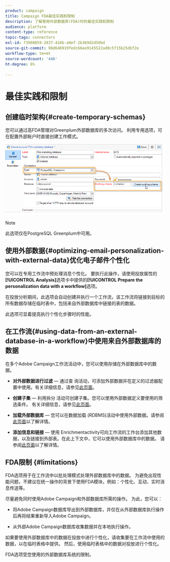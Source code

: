 ```yaml
---
product: campaign
title: Campaign FDA最佳实践和限制
description: 了解使用外部数据库(FDA)时的最佳实践和限制
audience: platform
content-type: reference
topic-tags: connectors
exl-id: f3980859-2837-416b-a0ef-2b369d2d50bd
source-git-commit: 98d646919fedc66ee9145522ad0c5f15b25dbf2e
workflow-type: tm+mt
source-wordcount: '446'
ht-degree: 6%

---
```


# 最佳实践和限制

## 创建临时架构{#create-temporary-schemas}

您可以通过高FDA管理对Greenplum外部数据库的多次访问。 利用专用选项，可在配置外部帐户时直接创建工作模式。

![](assets/fda_work_table.png)

>[!NOTE]
>
>此选项仅在PostgreSQL Greenplum中可用。

## 使用外部数据{#optimizing-email-personalization-with-external-data}优化电子邮件个性化

您可以在专用工作流中预处理消息个性化。 要执行此操作，请使用投放属性的&#x200B;**[!UICONTROL Analysis]**&#x200B;选项卡中提供的&#x200B;**[!UICONTROL Prepare the personalization data with a workflow]**&#x200B;选项。

在投放分析期间，此选项会自动创建并执行一个工作流，该工作流将链接到目标的所有数据存储在临时表中，包括来自外部数据库中链接的表的数据。

此选项可显着提高执行个性化步骤时的性能。

## 在工作流{#using-data-from-an-external-database-in-a-workflow}中使用来自外部数据库的数据

在多个Adobe Campaign工作流活动中，您可以使用存储在外部数据库中的数据。

* **对外部数据进行过滤**  — 通过查 [](../../workflow/using/targeting-data.md#selecting-data) 询活动，可添加外部数据并在定义的过滤器配置中使用。有关详细信息，请参见[此页面](../../workflow/using/targeting-data.md#selecting-data)。

* **创建子集**  — 利用拆分 [](../../workflow/using/split.md) 活动可创建子集。您可以使用外部数据定义要使用的筛选条件。 有关详细信息，请参见[此页面](../../workflow/using/split.md)。

* **加载外部数据库**  — 您可以在数据加载 [](../../workflow/using/data-loading--rdbms-.md) (RDBMS)活动中使用外部数据。请参阅[此页面](../../workflow/using/data-loading--rdbms-.md)以了解详情。

* **添加信息和链接**  — 使用 [](../../workflow/using/enrichment.md) Enrichmentactivity可向工作流的工作台添加其他数据，以及链接到外部表。在此上下文中，它可以使用外部数据库中的数据。 请参阅[此页面](../../workflow/using/enrichment.md)以了解详情。

## FDA限制 {#limitations}

FDA选项用于在工作流中以批处理模式处理外部数据库中的数据。 为避免出现性能问题，不建议在统一操作的背景下使用FDA模块，例如：个性化、互动、实时消息传送等。

尽量避免同时使用Adobe Campaign和外部数据库所需的操作。 为此，您可以：

* 将Adobe Campaign数据库导出到外部数据库，并仅在从外部数据库执行操作后再将结果重新导入Adobe Campaign。

* 从外部Adobe Campaign数据库收集数据并在本地执行操作。

如果要使用外部数据库中的数据在投放中进行个性化，请收集要在工作流中使用的数据，以在临时表格中提供。 然后，使用临时表格中的数据对投放进行个性化。

FDA选项受您使用的外部数据库系统的限制。
